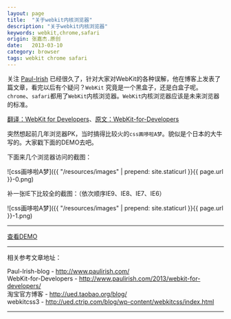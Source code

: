 ```yaml
---
layout: page
title:  "关于webkit内核浏览器"
description: "关于webkit内核浏览器"
keywords: webkit,chrome,safari
origin: 张嘉杰.原创
date:   2013-03-10
category: browser
tags: webkit chrome safari
---
```

关注 [Paul-Irish] 已经很久了，针对大家对WebKit的各种误解，他在博客上发表了篇文章，看完以后有个疑问？`WebKit` 究竟是一个黑盒子，还是白盒子呢。`chrome`、`safari`都用了`WebKit`内核浏览器。`WebKit`内核浏览器应该是未来浏览器的标准。
<!--more-->

[翻译：WebKit for Developers]、[原文：WebKit-for-Developers]  

突然想起前几年浏览器PK，当时搞得比较火的`css画哆啦A梦`。貌似是个日本的大牛写的。大家戳下面的DEMO去吧。  

下面来几个浏览器访问的截图：  

![css画哆啦A梦]({{ "/resources/images" | prepend: site.staticurl }}{{ page.url }}-0.png)

补一张IE下比较全的截图：（依次顺序IE9、IE8、IE7、IE6）  

![css画哆啦A梦]({{ "/resources/images" | prepend: site.staticurl }}{{ page.url }}-1.png)

-----------------------

<a class="btn btn-primary btn-sm" href="/resources/demo{{ page.url}}-css3-duola.html" target="_blank">查看DEMO</a> 

-----------------------

相关参考文章地址：

Paul-Irish-blog - <http://www.paulirish.com/>  
WebKit-for-Developers - <http://www.paulirish.com/2013/webkit-for-developers/>  
淘宝官方博客 - <http://ued.taobao.org/blog/>  
webkitcss3 - <http://ued.ctrip.com/blog/wp-content/webkitcss/index.html>

-----------------------

[Paul-Irish]: http://www.paulirish.com/about/
[原文：WebKit-for-Developers]: http://www.paulirish.com/2013/webkit-for-developers/
[翻译：WebKit for Developers]: http://ued.taobao.org/blog/2013/03/webkit-for-developers/